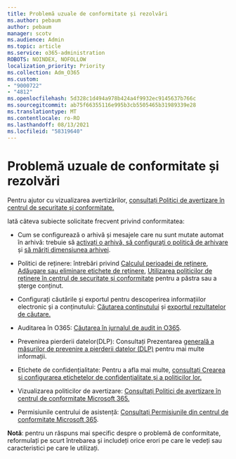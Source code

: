 ```yaml
---
title: Problemă uzuale de conformitate și rezolvări
ms.author: pebaum
author: pebaum
manager: scotv
ms.audience: Admin
ms.topic: article
ms.service: o365-administration
ROBOTS: NOINDEX, NOFOLLOW
localization_priority: Priority
ms.collection: Adm_O365
ms.custom:
- "9000722"
- "4812"
ms.openlocfilehash: 5d328c1d494a978b424a4f9932ec9145637b766c
ms.sourcegitcommit: ab75f66355116e995b3cb5505465b31989339e28
ms.translationtype: MT
ms.contentlocale: ro-RO
ms.lasthandoff: 08/13/2021
ms.locfileid: "58319640"
---
```

# <a name="compliance-common-issues-and-resolutions"></a>Problemă uzuale de conformitate și rezolvări

Pentru ajutor cu vizualizarea avertizărilor, [consultați Politici de avertizare în centrul de securitate și conformitate.](https://docs.microsoft.com/microsoft-365/compliance/alert-policies)

Iată câteva subiecte solicitate frecvent privind conformitatea:

- Cum se configurează o arhivă și mesajele care nu sunt mutate automat în arhivă: trebuie să [activați o arhivă, să configurați o politică de arhivare](https://docs.microsoft.com/microsoft-365/compliance/set-up-an-archive-and-deletion-policy-for-mailboxes) și [să măriți dimensiunea arhivei](https://docs.microsoft.com/microsoft-365/compliance/enable-unlimited-archiving).

- Politici de reținere: întrebări privind [Calculul perioadei de reținere](https://docs.microsoft.com/exchange/security-and-compliance/messaging-records-management/retention-age), [Adăugare sau eliminare etichete de reținere](https://docs.microsoft.com/exchange/security-and-compliance/messaging-records-management/add-or-remove-retention-tags), [Utilizarea politicilor de reținere în centrul de securitate și conformitate](https://docs.microsoft.com/exchange/security-and-compliance/messaging-records-management/create-a-retention-policy) pentru a păstra sau a șterge conținut.

- Configurați căutările și exportul pentru descoperirea informațiilor electronic și a conținutului: [Căutarea conținutului](https://docs.microsoft.com/microsoft-365/compliance/content-search) și [exportul rezultatelor de căutare.](https://docs.microsoft.com/microsoft-365/compliance/export-search-results)

- Auditarea în O365: [Căutarea în jurnalul de audit in O365](https://docs.microsoft.com/microsoft-365/compliance/search-the-audit-log-in-security-and-compliance).

- Prevenirea pierderii datelor(DLP): Consultați Prezentarea [generală a măsurilor de prevenire a pierderii datelor (DLP)](https://docs.microsoft.com/microsoft-365/compliance/data-loss-prevention-policies) pentru mai multe informații.
 
- Etichete de confidențialitate: Pentru a afla mai multe, [consultați Crearea și configurarea etichetelor de confidențialitate și a politicilor lor.](https://docs.microsoft.com/microsoft-365/compliance/create-sensitivity-labels)

- Vizualizarea politicilor de avertizare: [Consultați Politici de avertizare în centrul de conformitate Microsoft 365.](https://docs.microsoft.com/microsoft-365/compliance/alert-policies)

- Permisiunile centrului de asistență: [Consultați Permisiunile din centrul de conformitate Microsoft 365](https://docs.microsoft.com/microsoft-365/compliance/microsoft-365-compliance-center-permissions).

**Notă**: pentru un răspuns mai specific despre o problemă de conformitate, reformulați pe scurt întrebarea și includeți orice erori pe care le vedeți sau caracteristici pe care le utilizați.

